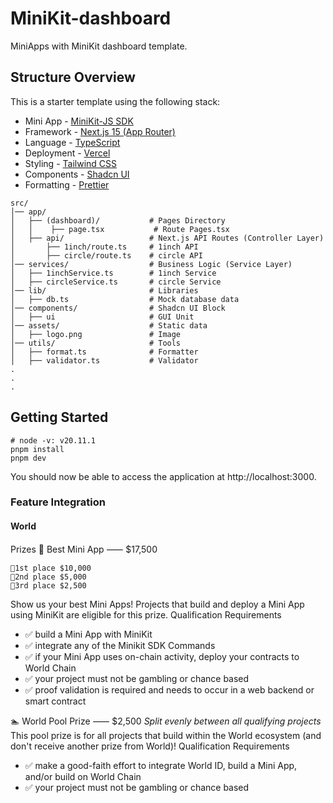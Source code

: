 # MiniKit-dashboard

MiniApps with MiniKit dashboard template.

## Structure Overview

This is a starter template using the following stack:

- Mini App - [MiniKit-JS SDK](https://docs.world.org/mini-apps/quick-start/installing)
- Framework - [Next.js 15 (App Router)](https://nextjs.org)
- Language - [TypeScript](https://www.typescriptlang.org)
- Deployment - [Vercel](https://vercel.com/docs/concepts/next.js/overview)
- Styling - [Tailwind CSS](https://tailwindcss.com)
- Components - [Shadcn UI](https://ui.shadcn.com/)
- Formatting - [Prettier](https://prettier.io)

```text
src/
│── app/
│   ├── (dashboard)/           # Pages Directory
│   │    ├── page.tsx           # Route Pages.tsx
│   ├── api/                   # Next.js API Routes (Controller Layer)
│       ├── 1inch/route.ts     # 1inch API
│       ├── circle/route.ts    # circle API
│── services/                  # Business Logic (Service Layer)
│   ├── 1inchService.ts        # 1inch Service
│   ├── circleService.ts       # circle Service
│── lib/                       # Libraries
│   ├── db.ts                  # Mock database data
│── components/                # Shadcn UI Block
│   ├── ui                     # GUI Unit
│── assets/                    # Static data
│   ├── logo.png               # Image
│── utils/                     # Tools
│   ├── format.ts              # Formatter
│   ├── validator.ts           # Validator
.
.
.
```

## Getting Started

```
# node -v: v20.11.1
pnpm install
pnpm dev
```

You should now be able to access the application at http://localhost:3000.

### Feature Integration

#### World

Prizes
📲 Best Mini App ⸺ $17,500

```text
🥇1st place $10,000
🥈2nd place $5,000
🥉3rd place $2,500
```

Show us your best Mini Apps! Projects that build and deploy a Mini App using MiniKit are eligible for this prize.
Qualification Requirements

- ✅ build a Mini App with MiniKit
- ✅ integrate any of the Minikit SDK Commands
- ✅ if your Mini App uses on-chain activity, deploy your contracts to World Chain
- ✅ your project must not be gambling or chance based
- ✅ proof validation is required and needs to occur in a web backend or smart contract

🏊 World Pool Prize ⸺ $2,500
_Split evenly between all qualifying projects_
This pool prize is for all projects that build within the World ecosystem (and don't receive another prize from World)!
Qualification Requirements

- ✅ make a good-faith effort to integrate World ID, build a Mini App, and/or build on World Chain
- ✅ your project must not be gambling or chance based
